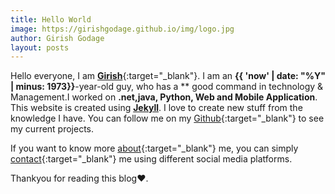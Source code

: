 ```yaml
---
title: Hello World
image: https://girishgodage.github.io/img/logo.jpg
author: Girish Godage
layout: posts
---
```


Hello everyone, I am [**Girish**](https://www.instagram.com/girishgodage){:target="_blank"}. I am  an **{{ 'now' | date: "%Y" | minus: 1973}}**-year-old guy,
who has a ** good command in technology & Management.I worked on **.net,java, Python, Web  and Mobile Application**. This website is created using [**Jekyll**](https://jekyllrb.com/). I love to create new stuff from the  knowledge I have. You can follow me on my [Github](https://github.com/girishgodage){:target="_blank"} to see my current projects.

If you want to know more [about]({{site.url}}{{site.baseurl}}/#about){:target="_blank"} me, you can simply [contact]({{site.url}}{{site.baseurl}}/#contact){:target="_blank"} me using different social media platforms.<br>

Thankyou for reading this blog❤.
